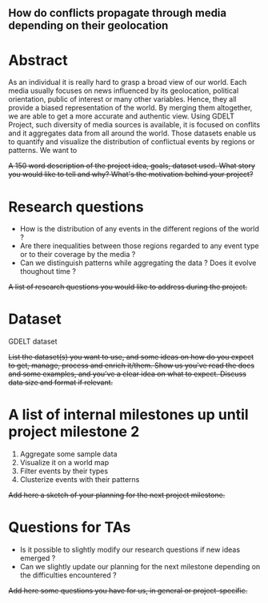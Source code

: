 ## How do conflicts propagate through media depending on their geolocation

# Abstract

As an individual it is really hard to grasp a broad view of our world. Each media usually focuses on news influenced by its geolocation, political orientation, public of interest or many other variables. Hence, they all provide a biased representation of the world. By merging them altogether, we are able to get a more accurate and authentic view. Using GDELT Project, such diversity of media sources is available, it is focused on conflits and it aggregates data from all around the world. Those datasets enable us to quantify and visualize the distribution of conflictual events by regions or patterns. We want to 

<s>A 150 word description of the project idea, goals, dataset used. What story you would like to tell and why? What's the motivation behind your project?</s>

# Research questions

- How is the distribution of any events in the different regions of the world ?
- Are there inequalities between those regions regarded to any event type or to their coverage by the media ?
- Can we distinguish patterns while aggregating the data ? Does it evolve thoughout time ?

<s>A list of research questions you would like to address during the project.</s>

# Dataset

GDELT dataset 

<s>List the dataset(s) you want to use, and some ideas on how do you expect to get, manage, process and enrich it/them. Show us you've read the docs and some examples, and you've a clear idea on what to expect. Discuss data size and format if relevant.</s>

# A list of internal milestones up until project milestone 2

1. Aggregate some sample data
2. Visualize it on a world map
3. Filter events by their types 
4. Clusterize events with their patterns

<s>Add here a sketch of your planning for the next project milestone.</s>

# Questions for TAs

- Is it possible to slightly modify our research questions if new ideas emerged ?
- Can we slightly update our planning for the next milestone depending on the difficulties encountered ?

<s>Add here some questions you have for us, in general or project-specific.</s>
